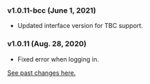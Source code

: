 ### v1.0.11-bcc (June 1, 2021)
* Updated interface version for TBC support.

### v1.0.11 (Aug. 28, 2020)
* Fixed error when logging in.

[See past changes here.](https://github.com/Mokulu/Townsfolk-Tracker/releases)
